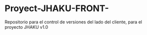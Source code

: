 # Proyect-JHAKU-FRONT-
Repositorio para el control de versiones del lado del cliente, para el proyecto JHAKU v1.0
